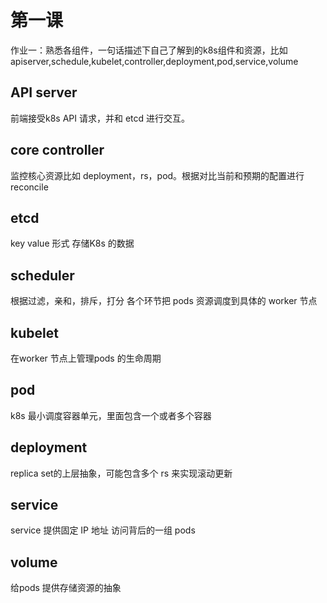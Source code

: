 # 第一课
作业一：熟悉各组件，一句话描述下自己了解到的k8s组件和资源，比如apiserver,schedule,kubelet,controller,deployment,pod,service,volume

## API server

前端接受k8s API 请求，并和 etcd 进行交互。

## core controller
监控核心资源比如 deployment，rs，pod。根据对比当前和预期的配置进行 reconcile

## etcd
key value 形式 存储K8s 的数据

## scheduler
根据过滤，亲和，排斥，打分 各个环节把 pods 资源调度到具体的 worker 节点

## kubelet
在worker 节点上管理pods 的生命周期

## pod
k8s 最小调度容器单元，里面包含一个或者多个容器

## deployment
replica set的上层抽象，可能包含多个 rs 来实现滚动更新

## service
service 提供固定 IP 地址 访问背后的一组 pods

## volume
给pods 提供存储资源的抽象
